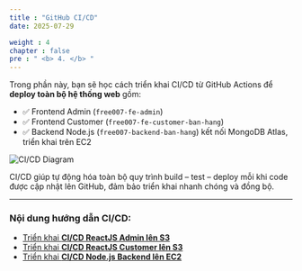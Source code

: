 ```yaml
---
title : "GitHub CI/CD"
date: 2025-07-29

weight : 4 
chapter : false
pre : " <b> 4. </b> "
---
```


Trong phần này, bạn sẽ học cách triển khai CI/CD từ GitHub Actions để **deploy toàn bộ hệ thống web** gồm:

- ✅ Frontend Admin (`free007-fe-admin`)
- ✅ Frontend Customer (`free007-fe-customer-ban-hang`)
- ✅ Backend Node.js (`free007-backend-ban-hang`) kết nối MongoDB Atlas, triển khai trên EC2

![CI/CD Diagram](/images/4.s3/001-s3.png)

CI/CD giúp tự động hóa toàn bộ quy trình build – test – deploy mỗi khi code được cập nhật lên GitHub, đảm bảo triển khai nhanh chóng và đồng bộ.

---

### Nội dung hướng dẫn CI/CD:

* [Triển khai **CI/CD ReactJS Admin lên S3**](./4.1-deploy-fe-admin/)
* [Triển khai **CI/CD ReactJS Customer lên S3**](./4.2-deploy-fe-customer/)
* [Triển khai **CI/CD Node.js Backend lên EC2**](./4.3-deploy-backend/)



